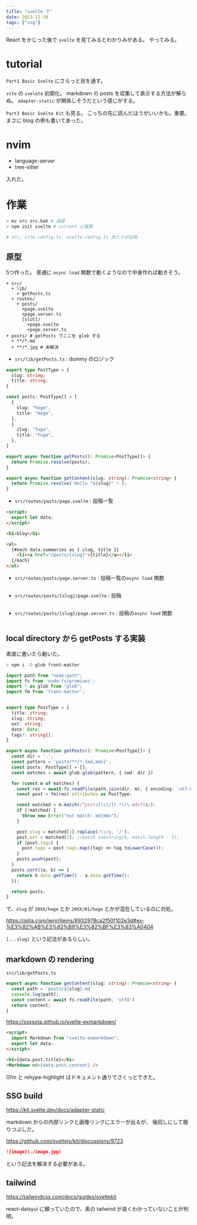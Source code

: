 ```yaml
---
title: "svelte で"
date: 2023-12-30
tags: ["ssg"]
---
```


React をかじった後で `svelte` を見てみるとわかりみがある。
やってみる。

# tutorial

`Part1 Basic Svelte` にさらっと目を通す。

`vite` の `svelete` 初期化。
markdown の posts を収集して表示する方法が解らぬ。
`adapter-static` が関係しそうだという感じがする。

`Part3 Basic Svelte Kit` も見る。
こっちの先に読んだほうがいいかも。重要。
まさに blog の例も書いてあった。

# nvim

- language-server
- tree-sitter

入れた。

# 作業

```sh
> mv src src.bak # 退避
> npm init svelte # current に展開

# src, vite.config.ts, svelte.config.ts あたりが出現
```

## 原型

5つ作った。
普通に `async load` 関数で動くようなので中身作れば動きそう。


```
+ src/
  + lib/
    + getPosts.ts
  + routes/
    + posts/
      +page.svelte
      +page.server.ts
      [slut]/
        +page.svelte
        +page.server.ts
+ posts/ # getPosts でここを glob する
  + **/*.md
  + **/*.jpg # 未解決
```

- `src/lib/getPosts.ts` : dummy のロジック
```ts
export type PostType = {
  slug: string;
  title: string;
}

const posts: PostType[] = [
  {
    slug: "hoge",
    title: "Hoge",
  },
  {
    slug: "fuga",
    title: "Fuga",
  },
]

export async function getPosts(): Promise<PostType[]> {
  return Promise.resolve(posts);
}

export async function getContent(slug: string): Promise<string> {
  return Promise.resolve(`Hello "${slug}" !`);
}
```

- `src/routes/posts/page.svelte` : 投稿一覧

```html
<script>
  export let data;
</script>

<h1>blog</h1>

<ul>
  {#each data.summaries as { slug, title }}
    <li><a href="/posts/{slug}">{title}</a></li>
  {/each}
</ul>
```

- `src/routes/posts/page.server.ts` : 投稿一覧の`async load` 関数
```ts
```

- `src/routes/posts/[slug]/page.svelte` : 投稿
```html
```

- `src/routes/posts/[slug]/page.server.ts` : 投稿の`async load` 関数
```ts
```

## local directory から getPosts する実装

素直に書いたら動いた。

```sh
> npm i -D glob front-matter
```

```ts
import path from "node:path";
import fs from 'node:fs/promises';
import * as glob from "glob";
import fm from 'front-matter';


export type PostType = {
  title: string;
  slug: string;
  ext: string;
  date: Date;
  tags?: string[];
}

export async function getPosts(): Promise<PostType[]> {
  const dir = '.';
  const pattern = 'posts/**/*.{md,mdx}';
  const posts: PostType[] = [];
  const matches = await glob.glob(pattern, { cwd: dir })

  for (const m of matches) {
    const res = await fs.readFile(path.join(dir, m), { encoding: 'utf-8' });
    const post = fm(res).attributes as PostType;

    const matched = m.match(/^posts[\\\/](.*)(\.mdx?)$/);
    if (!matched) {
      throw new Error("not match: md|mdx");
    }

    post.slug = matched[1].replace(/\\/g, '/');
    post.ext = matched[2]; //match.substring(6, match.length - 3);
    if (post.tags) {
      post.tags = post.tags.map((tag) => tag.toLowerCase());
    }
    posts.push(post);
  }
  posts.sort((a, b) => {
    return b.date.getTime() - a.date.getTime();
  });

  return posts;
}
```

で、`slug` が `20XX/hoge` とか `20XX/01/hoge` とかが混在しているのに対処。

https://qiita.com/jwnr/items/8932978ca2f50f102e3d#ex-%E3%82%AB%E3%82%B9%E3%82%BF%E3%83%A0404

`[...slug]` という記法があるらしい。

## markdown の rendering

`src/lib/getPosts.ts`

```ts
export async function getContent(slug: string): Promise<string> {
  const path = `posts/${slug}.md`
  console.log(path);
  const content = await fs.readFile(path, 'utf8')
  return content;
}
```

https://ssssota.github.io/svelte-exmarkdown/

```html
<script>
  import Markdown from "svelte-exmarkdown";
  export let data;
</script>

<h1>{data.post.title}</h1>
<Markdown md={data.post.content} />
```

Gfm と rehype-highlight はドキュメント通りでさくっとできた。

## SSG build

https://kit.svelte.dev/docs/adapter-static

markdown からの内部リンクと画像リンクにエラーが出るが、
後回しにして握りつぶした。

https://github.com/sveltejs/kit/discussions/9723

```markdown
![image](./image.jpg)
```
という記法を解決する必要がある。

## tailwind

https://tailwindcss.com/docs/guides/sveltekit

react-daisyui に頼っていたので、素の tailwind が良くわかっていないことが判明。

